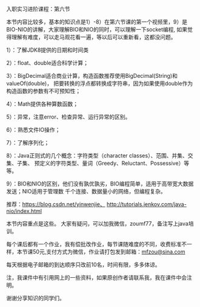 入职实习进阶课程：第六节

本节内容比较多，基本的知识点是1）-8）在第六节课的第一个视频里，9）是BIO-NIO的讲解，大家理解BIO和NIO的同时，可以理解一下socket编程,
如果觉得理解有难度，可以走马观花看一遍，等以后可以重新看，这都没问题。

1）：了解JDK8提供的日期和时间类

2）：float、double适合科学计算；

3）：BigDecimal适合商业计算，构造函数推荐使用BigDecimal(String)和valueOf(double)，
    把要转换的浮点都转换成字符串，因为如果使用double作为构造函数的参数有不可预知性；
    
4）：Math提供各种算数函数；

5）：异常，注意error、检查异常、运行异常的区别。

6）：熟悉文件IO操作；

7）：了解序列化；

8）：Java正则式的几个概念：字符类型（character classes）、范围、并集、交集、子集、
预定义的字符类型、量词（Greedy、Reluctant、Possessive）等等。

9）：BIO和NIO的区别，他们没有孰优孰劣，BIO编程简单，适用于高带宽大数据发送；NIO适用于管理数
千个连接、数据量小的网络，但编程复杂。




推荐：https://blog.csdn.net/yinwenjie、
    http://tutorials.jenkov.com/java-nio/index.html

本节内容重点是这些。 大家有疑问，可以加我微信，zoumf77，备注写上java培训。

每个课后都有一个作业，我有偿批改作业，每节课随难度的不同，收费标准不一样，本节课50元,支付方式为微信，作业请打包发到邮箱：mfzou@sina.com

每天根据电子邮箱的到达顺序只改前10名，时间有限，多多体谅。

注，我课件中有引用网上的一些资料，如果原创作者请联系我，我在课件中会注明。

谢谢分享知识的同学们。
